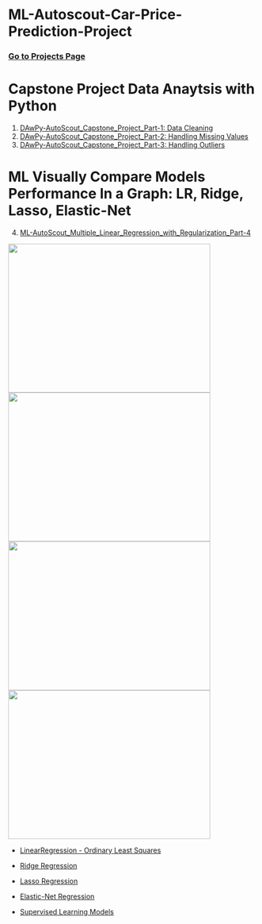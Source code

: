 # ML-Autoscout-Car-Price-Prediction-Project

### [Go to Projects Page](https://github.com/celik-muhammed/14P-Machine-Learning-Projects-with-Python/blob/master/README.md)

# Capstone Project Data Anaytsis with Python

01. [DAwPy-AutoScout_Capstone_Project_Part-1: Data Cleaning](./DAwPy-AutoScout_Capstone_Project_Part-1.ipynb)
02. [DAwPy-AutoScout_Capstone_Project_Part-2: Handling Missing Values](./DAwPy-AutoScout_Capstone_Project_Part-2.ipynb)
03. [DAwPy-AutoScout_Capstone_Project_Part-3: Handling Outliers](./DAwPy-AutoScout_Capstone_Project_Part-3.ipynb)

# ML Visually Compare Models Performance In a Graph: LR, Ridge, Lasso, Elastic-Net

04. [ML-AutoScout_Multiple_Linear_Regression_with_Regularization_Part-4](./ML-AutoScout_Multiple_Linear_Regression_with_Regularization_Part-4.ipynb)

<img src='https://i.ibb.co/LQB8QyD/download.png' alt='' width=90%, height=300>
<img src='https://i.ibb.co/yhZxLH2/download.png' alt='' width=90%, height=300>
<img src='https://i.ibb.co/MDrMfgx/download.png' alt='' width=90%, height=300>
<img src='https://i.ibb.co/6Z3xB7c/download.png' alt='' width=90%, height=300>

- [LinearRegression - Ordinary Least Squares](https://scikit-learn.org/stable/modules/linear_model.html#ordinary-least-squares)
- [Ridge Regression](https://scikit-learn.org/stable/modules/linear_model.html#ridge-regression-and-classification)
- [Lasso Regression](https://scikit-learn.org/stable/modules/linear_model.html#lasso)
- [Elastic-Net Regression](https://scikit-learn.org/stable/modules/linear_model.html#elastic-net)

- [Supervised Learning Models](https://scikit-learn.org/stable/supervised_learning.html)
